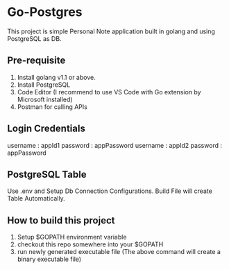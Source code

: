 # Go-Postgres

This project is simple Personal Note application built in golang and using PostgreSQL as DB.

## Pre-requisite
1. Install golang v1.1 or above.
2. Install PostgreSQL 
4. Code Editor (I recommend to use VS Code with Go extension by Microsoft installed)
5. Postman for calling APIs

## Login Credentials
username : appId1    password : appPassword
username : appId2    password : appPassword

## PostgreSQL Table
Use .env and Setup Db Connection Configurations.
Build File will create Table Automatically.

## How to build this project
1. Setup $GOPATH environment variable
2. checkout this repo somewhere into your $GOPATH
3. run newly generated executable file (The above command will create a binary executable file)

